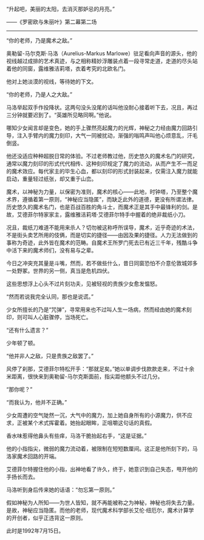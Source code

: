“升起吧，美丽的太阳，去消灭那妒忌的月亮。”

——《罗密欧与朱丽叶》第二幕第二场

-----------------------

“你的老师，乃是魔术之敌。”

奥勒留-马尔克斯·马洛（Aurelius-Markus Marlowe）驻足看向声音的源头，他的视线越过成排的艺术真迹，与之相称精妙浮雕装点着一段寻常走道，走道的尽头站着他的同窗，露维雅洁莉塔，衣着考究的北欧名门。

他对上她淡漠的视线，等待她的下文。

“你的老师，乃是人之大敌。”

马洛举起双手作投降状。这两句没头没尾的话叫他没耐心接着听下去，况且，再过三分钟就要迟到了。“英雄所见略同啊。”他说。

哪知少女闻言却是变色，她的手上骤然亮起魔力的光辉，神秘之力经由魔力回路引导，注入手臂内的魔力刻印，大气一同被扰动，渐强的嗡鸣声叫他心烦意乱，汗毛倒竖。

他还没适应种种超脱日常的体验。不过老师教过他，历史悠久的魔术名门的研究，通常以魔力刻印的形式代代相传、这种刻印规定了魔力的流动，从而产生不一而足的魔术效应。每代家主的毕生心血，都以刻印的形式封装起来，仅需注入魔力就能启动，重量轻过纸张，却又重于山峦。

魔术，以神秘为力量，以保密为准则，魔术的核心——此地，时钟塔，乃至整个魔术界，遵循着第一原则，“神秘应当隐匿”，而缺乏此外的道德，更没有所谓法律。历史悠久的魔术名门，也是百战百胜的角斗士，而魔术正是其手中最锋利的剑。是故，艾德菲尔特家家主，露维雅洁莉塔·艾德菲尔特手中握着的绝非裁纸小刀。

况且，裁纸刀难道不能用来杀人？切勿被这称呼所误导，魔术，近乎奇迹的术法，不是街头卖艺所用的伎俩，而是切实的捷径——由因及果的捷径。人力无法做到的事称为奇迹，此外皆在魔术的范畴。自魔术王所罗门死去已有近三千年，残酷斗争中活下来的魔术师们，没有易与之辈。

今日之冲突充其量是斗嘴，然而，若不做些什么，昔日同窗恐怕不介意伦敦城郊多一处野冢。世界的另一侧，真当是危机四伏。

这些思想浮上心头不过片刻功夫，见被轻视的贵族少女愈发愠怒。

“然而若说我完全认同，那也是说谎。”

少女所擅长的乃是“咒弹”，寻常用来也不过叫人生一场病，然而经由她的魔术刻印，则可叫人心脏骤停，当场死亡。

“还有什么遗言？”

少年顿了顿。

“他并非人之敌，只是贵族之敌罢了。”

风停了刹那，艾德菲尔特松开手：“那就足矣。”她以单调步伐款款走来，不过十余米距离，很快来到奥勒留-马尔克斯面前，指尖距他额头不过几分。

“那你呢？”

“而我认为，他并不正确。”

少女周遭的空气陡然一沉，大气中的魔力，加上她自身所有的小源魔力，供不应求，正被某个术式挥霍着。她抬起眼眸，正咀嚼这句话的真假。

香水味惹得他鼻头有些痒，马洛干脆抬起右手，“这是证据。”

他的小指指尖，微弱的魔力流动着，被限制在短短数厘间。这正是他所刻下的，马洛家魔术回路的开端。

艾德菲尔特握住他的小指，出神地看了许久，终于，她意识到自己失态，甩开他的手扬长而去。

马洛听到身后传来她的话语：“勿忘第一原则。”

假如神秘为人所知——为世人皆知，就不再能被称之为神秘，神秘也将失去力量。是故，神秘应当隐匿。而他的老师，现代魔术科学部长艾伦·纽厄尔，魔术计算学的开创者，似乎正违背这一原则。

此时是1992年7月15日。